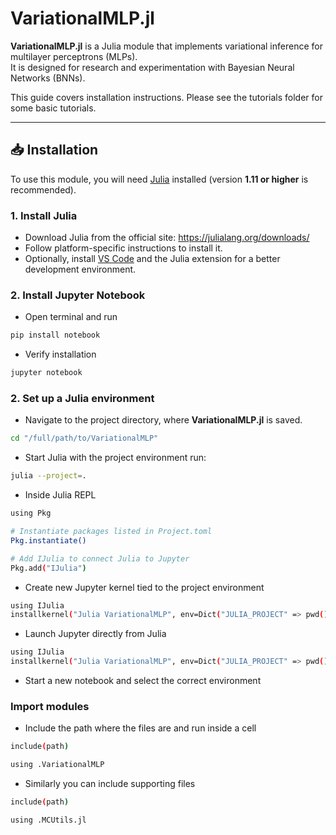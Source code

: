 # VariationalMLP.jl

**VariationalMLP.jl** is a Julia module that implements variational inference for multilayer perceptrons (MLPs).  
It is designed for research and experimentation with Bayesian Neural Networks (BNNs).  

This guide covers installation instructions. Please see the tutorials folder for some basic tutorials. 

---

## 📥 Installation

To use this module, you will need [Julia](https://julialang.org/downloads/) installed (version **1.11 or higher** is recommended).

### 1. Install Julia

- Download Julia from the official site: https://julialang.org/downloads/
- Follow platform-specific instructions to install it.
- Optionally, install [VS Code](https://code.visualstudio.com/) and the Julia extension for a better development environment.

### 2. Install Jupyter Notebook

- Open terminal and run

```bash
pip install notebook
```

- Verify installation

```bash
jupyter notebook
```


### 2. Set up a Julia environment

- Navigate to the project directory, where **VariationalMLP.jl** is saved.

```bash
cd "/full/path/to/VariationalMLP"
```


- Start Julia with the project environment run:

```bash
julia --project=.
```

- Inside Julia REPL 

```bash
using Pkg

# Instantiate packages listed in Project.toml
Pkg.instantiate()

# Add IJulia to connect Julia to Jupyter
Pkg.add("IJulia")

```

- Create new Jupyter kernel tied to the project environment

```bash
using IJulia
installkernel("Julia VariationalMLP", env=Dict("JULIA_PROJECT" => pwd()))
```

- Launch Jupyter directly from Julia

```bash
using IJulia
installkernel("Julia VariationalMLP", env=Dict("JULIA_PROJECT" => pwd()))
```

- Start a new notebook and select the correct environment


### Import modules

- Include the path where the files are and run inside a cell

```bash
include(path)

using .VariationalMLP
```

- Similarly you can include supporting files

```bash
include(path)

using .MCUtils.jl
```

